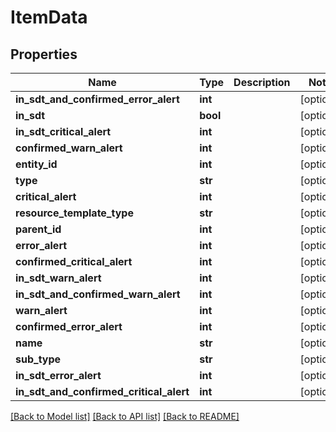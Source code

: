 # ItemData

## Properties
Name | Type | Description | Notes
------------ | ------------- | ------------- | -------------
**in_sdt_and_confirmed_error_alert** | **int** |  | [optional] 
**in_sdt** | **bool** |  | [optional] 
**in_sdt_critical_alert** | **int** |  | [optional] 
**confirmed_warn_alert** | **int** |  | [optional] 
**entity_id** | **int** |  | [optional] 
**type** | **str** |  | [optional] 
**critical_alert** | **int** |  | [optional] 
**resource_template_type** | **str** |  | [optional] 
**parent_id** | **int** |  | [optional] 
**error_alert** | **int** |  | [optional] 
**confirmed_critical_alert** | **int** |  | [optional] 
**in_sdt_warn_alert** | **int** |  | [optional] 
**in_sdt_and_confirmed_warn_alert** | **int** |  | [optional] 
**warn_alert** | **int** |  | [optional] 
**confirmed_error_alert** | **int** |  | [optional] 
**name** | **str** |  | [optional] 
**sub_type** | **str** |  | [optional] 
**in_sdt_error_alert** | **int** |  | [optional] 
**in_sdt_and_confirmed_critical_alert** | **int** |  | [optional] 

[[Back to Model list]](../README.md#documentation-for-models) [[Back to API list]](../README.md#documentation-for-api-endpoints) [[Back to README]](../README.md)

